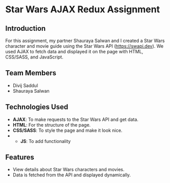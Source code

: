 # Star Wars AJAX Redux Assignment

## Introduction

For this assignment, my partner Shauraya Salwan and I created a Star Wars character and movie guide using the Star Wars API (https://swapi.dev). We used AJAX to fetch data and displayed it on the page with HTML, CSS/SASS, and JavaScript.

## Team Members

- Divij Saddul
- Shauraya Salwan

## Technologies Used

- **AJAX**: To make requests to the Star Wars API and get data.
- **HTML**: For the structure of the page.
- **CSS/SASS**: To style the page and make it look nice.
- - **JS**: To add functionality

## Features

- View details about Star Wars characters and  movies.
- Data is fetched from the API and displayed dynamically.

